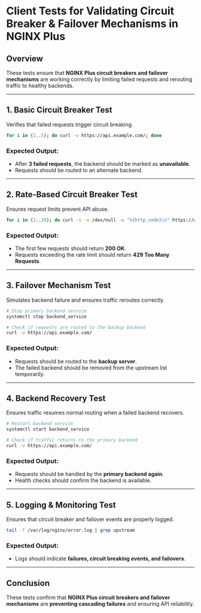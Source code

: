 # Client Tests for Validating Circuit Breaker & Failover Mechanisms in NGINX Plus

## Overview
These tests ensure that **NGINX Plus circuit breakers and failover mechanisms** are working correctly by limiting failed requests and rerouting traffic to healthy backends.

---

## 1. **Basic Circuit Breaker Test**
Verifies that failed requests trigger circuit breaking.

```sh
for i in {1..5}; do curl -v https://api.example.com/; done
```

### Expected Output:
- After **3 failed requests**, the backend should be marked as **unavailable**.
- Requests should be routed to an alternate backend.

---

## 2. **Rate-Based Circuit Breaker Test**
Ensures request limits prevent API abuse.

```sh
for i in {1..20}; do curl -s -o /dev/null -w "%{http_code}\n" https://api.example.com/; done
```

### Expected Output:
- The first few requests should return **200 OK**.
- Requests exceeding the rate limit should return **429 Too Many Requests**.

---

## 3. **Failover Mechanism Test**
Simulates backend failure and ensures traffic reroutes correctly.

```sh
# Stop primary backend service
systemctl stop backend_service

# Check if requests are routed to the backup backend
curl -v https://api.example.com/
```

### Expected Output:
- Requests should be routed to the **backup server**.
- The failed backend should be removed from the upstream list temporarily.

---

## 4. **Backend Recovery Test**
Ensures traffic resumes normal routing when a failed backend recovers.

```sh
# Restart backend service
systemctl start backend_service

# Check if traffic returns to the primary backend
curl -v https://api.example.com/
```

### Expected Output:
- Requests should be handled by the **primary backend again**.
- Health checks should confirm the backend is available.

---

## 5. **Logging & Monitoring Test**
Ensures that circuit breaker and failover events are properly logged.

```sh
tail -f /var/log/nginx/error.log | grep upstream
```

### Expected Output:
- Logs should indicate **failures, circuit breaking events, and failovers**.

---

## Conclusion
These tests confirm that **NGINX Plus circuit breakers and failover mechanisms** are **preventing cascading failures** and ensuring API reliability.

